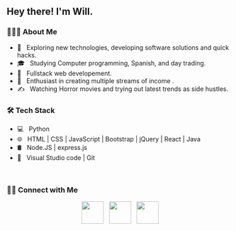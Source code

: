 <h2> Hey there! I'm Will.</h2>


<h3> 👨🏻‍💻 About Me </h3>

- 🤔 &nbsp; Exploring new technologies, developing software solutions and quick hacks.
- 🎓 &nbsp; Studying Computer programming, Spanish, and day trading.
- 💼 &nbsp; Fullstack web developement.
- 🌱 &nbsp; Enthusiast in creating multiple streams of income .
- ✍️ &nbsp; Watching Horror movies and trying out latest trends as side hustles.


<h3>🛠 Tech Stack</h3>

- 💻 &nbsp; Python  
- 🌐 &nbsp; HTML | CSS | JavaScript | Bootstrap | jQuery | React | Java
- 🛢 &nbsp;  Node.JS | express.js
- 🔧 &nbsp;  Visual Studio code | Git
<!-- - 🖥 &nbsp;  Photoshop  -->

<br>




<h3> 🤝🏻 Connect with Me </h3>

<p align="center">
&nbsp; <a href="https://twitter.com/thetechdad87" target="_blank" rel="noopener noreferrer"><img src="https://img.icons8.com/plasticine/100/000000/twitter.png" width="50" /></a>  
&nbsp; <a href="mailto:thetechdad87@gmail.com" target="_blank" rel="noopener noreferrer"><img src="https://img.icons8.com/plasticine/100/000000/gmail.png"  width="50" /></a>
&nbsp; <a href="https://www.youtube.com/channel/UCjV0wdH89M-Cq7yO2v2rIvw/" target="_blank" rel="noopener noreferrer"><img src="https://img.icons8.com/plasticine/100/000000/youtube.png" width="50" /></a> 
</p>


